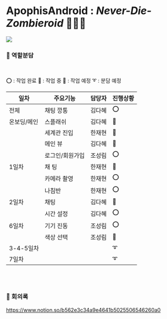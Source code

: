 #  ApophisAndroid : *Never-Die-Zombieroid* 🌠🧛‍♀️



<img src="https://user-images.githubusercontent.com/63586451/103451833-33dd0080-4d0c-11eb-9e53-9f84439b32b9.png">

<br>

### 🎵 역할분담

<br>

⭕ : 작업 완료   🔺 : 작업 중   🔷 : 작업 예정   ➰ : 분담 예정

| 일차        | 주요기능        | 담당자 | 진행상황 |
| ----------- | --------------- | ------ | -------- |
| 전체        | 채팅 깡통       | 김다혜 | ⭕        |
| 온보딩/메인 | 스플래쉬        | 김다혜 | 🔷        |
|             | 세계관 진입     | 한재현 | 🔷        |
|             | 메인 뷰         | 김다혜 | 🔷        |
|             | 로그인/회원가입 | 조성림 | ⭕        |
| 1일차       | 채 팅           | 한재현 | 🔺        |
|             | 카메라 촬영     | 한재현 | ⭕        |
|             | 나침반          | 한재현 | ⭕        |
| 2일차       | 채팅            | 김다혜 | 🔺        |
|             | 시간  설정      | 김다혜 | ⭕        |
| 6일차       | 기기 진동       | 조성림 | ⭕        |
|             | 색상 선택       | 조성림 | 🔺        |
| 3-4-5일차   |                 |        | ➰        |
| 7일차       |                 |        | ➰        |


<br>
<br>

### 💌 회의록

https://www.notion.so/b562e3c34a9e4641b5025506546260a0

